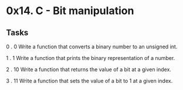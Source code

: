 # 0x14. C - Bit manipulation

## Tasks

0 . 0
Write a function that converts a binary number to an unsigned int.

1 . 1
Write a function that prints the binary representation of a number.

2 . 10
Write a function that returns the value of a bit at a given index.

3 . 11
Write a function that sets the value of a bit to 1 at a given index.
